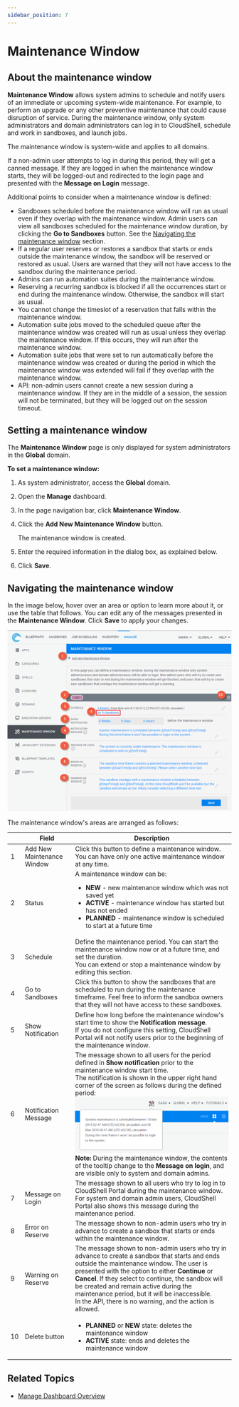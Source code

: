 ```yaml
---
sidebar_position: 7
---
```


# Maintenance Window

## About the maintenance window

**Maintenance Window** allows system admins to schedule and notify users of an immediate or upcoming system-wide maintenance. For example, to perform an upgrade or any other preventive maintenance that could cause disruption of service. During the maintenance window, only system administrators and domain administrators can log in to CloudShell, schedule and work in sandboxes, and launch jobs.

The maintenance window is system-wide and applies to all domains.

If a non-admin user attempts to log in during this period, they will get a canned message. If they are logged in when the maintenance window starts, they will be logged-out and redirected to the login page and presented with the **Message on Login** message.

Additional points to consider when a maintenance window is defined:

- Sandboxes scheduled before the maintenance window will run as usual even if they overlap with the maintenance window. Admin users can view all sandboxes scheduled for the maintenance window duration, by clicking the **Go to Sandboxes** button. See the [Navigating the maintenance window](../../admin/cloudshell-manage-dashboard/maintenance-window.md#navigating-the-maintenance-window) section.
- If a regular user reserves or restores a sandbox that starts or ends outside the maintenance window, the sandbox will be reserved or restored as usual. Users are warned that they will not have access to the sandbox during the maintenance period.
- Admins can run automation suites during the maintenance window.
- Reserving a recurring sandbox is blocked if all the occurrences start or end during the maintenance window. Otherwise, the sandbox will start as usual.
- You cannot change the timeslot of a reservation that falls within the maintenance window.
- Automation suite jobs moved to the scheduled queue after the maintenance window was created will run as usual unless they overlap the maintenance window. If this occurs, they will run after the maintenance window.
- Automation suite jobs that were set to run automatically before the maintenance window was created or during the period in which the maintenance window was extended will fail if they overlap with the maintenance window.
- API: non-admin users cannot create a new session during a maintenance window. If they are in the middle of a session, the session will not be terminated, but they will be logged out on the session timeout.

## Setting a maintenance window

The **Maintenance Window** page is only displayed for system administrators in the **Global** domain.

**To set a maintenance window:**

1. As system administrator, access the **Global** domain.
2. Open the **Manage** dashboard.
3. In the page navigation bar, click **Maintenance Window**.
4. Click the **Add New Maintenance Window** button.
    
    The maintenance window is created.
    
5. Enter the required information in the dialog box, as explained below.
    
6. Click **Save**.

## Navigating the maintenance window

In the image below, hover over an area or option to learn more about it, or use the table that follows. You can edit any of the messages presented in the **Maintenance Window**. Click **Save** to apply your changes.

![](/Images/CloudShell-Portal/Manage/MaintenanceWindow_624x501.png)

The maintenance window's areas are arranged as follows:

|   | Field | Description |
| --- | --- | --- |
| 1 | Add New Maintenance Window | Click this button to define a maintenance window. You can have only one active maintenance window at any time. |
| 2 | Status | A maintenance window can be:<ul><li>**NEW** - new maintenance window which was not saved yet</li><li>**ACTIVE** - maintenance window has started but has not ended</li><li>**PLANNED** - maintenance window is scheduled to start at a future time</li></ul> |
| 3 | Schedule | Define the maintenance period. You can start the maintenance window now or at a future time, and set the duration.<br/>You can extend or stop a maintenance window by editing this section. |
| 4 | Go to Sandboxes | Click this button to show the sandboxes that are scheduled to run during the maintenance timeframe. Feel free to inform the sandbox owners that they will not have access to these sandboxes. |
| 5 | Show Notification | Define how long before the maintenance window's start time to show the **Notification message**.<br/>If you do not configure this setting, CloudShell Portal will not notify users prior to the beginning of the maintenance window. |
| 6 | Notification Message | The message shown to all users for the period defined in **Show notification** prior to the maintenance window start time.<br/>The notification is shown in the upper right hand corner of the screen as follows during the defined period:<br/>![](/Images/CloudShell-Portal/Manage/NotificationMessage.png)<br/>**Note:** During the maintenance window, the contents of the tooltip change to the **Message on login**, and are visible only to system and domain admins. |
| 7 | Message on Login | The message shown to all users who try to log in to CloudShell Portal during the maintenance window. For system and domain admin users, CloudShell Portal also shows this message during the maintenance period. |
| 8 | Error on Reserve | The message shown to non-admin users who try in advance to create a sandbox that starts or ends within the maintenance window. |
| 9 | Warning on Reserve | The message shown to non-admin users who try in advance to create a sandbox that starts and ends outside the maintenance window. The user is presented with the option to either **Continue** or **Cancel**. If they select to continue, the sandbox will be created and remain active during the maintenance period, but it will be inaccessible.<br/>In the API, there is no warning, and the action is allowed. |
| 10 | Delete button | <ul><li>**PLANNED** or **NEW** state: deletes the maintenance window</li><li>**ACTIVE** state: ends and deletes the maintenance window</li></ul> |

## Related Topics

- [Manage Dashboard Overview](../../admin/cloudshell-manage-dashboard/manage-dashboard-overview.md)
